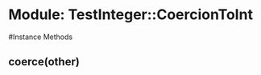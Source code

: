 # Module: TestInteger::CoercionToInt
    




#Instance Methods
## coerce(other) [](#method-i-coerce)

